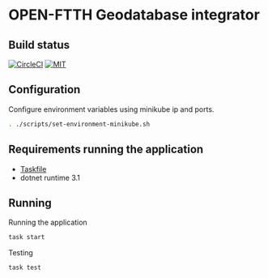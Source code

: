 # OPEN-FTTH Geodatabase integrator

## Build status

[![CircleCI](https://circleci.com/gh/DAXGRID/open-ftth-gdb-integrator/tree/master.svg?style=shield&circle)](https://circleci.com/gh/DAXGRID/open-ftth-gdb-integrator/tree/master)
[![MIT](https://img.shields.io/badge/license-MIT-green.svg?style=flat-square)](./LICENSE)

## Configuration

Configure environment variables using minikube ip and ports.

```sh
. ./scripts/set-environment-minikube.sh
```

## Requirements running the application

* [Taskfile](https://taskfile.dev/#/installation)
* dotnet runtime 3.1

## Running

Running the application

``` sh
task start
```

Testing

``` sh
task test
```
